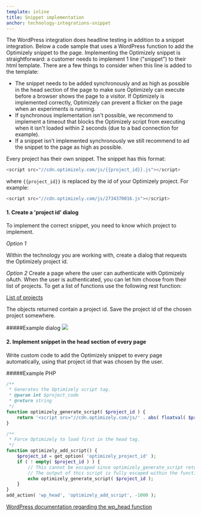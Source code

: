 ```yaml
---
template: inline
title: Snippet implementation
anchor: technology-integrations-snippet
---
```


The WordPress integration does headline testing in addition to a snippet integration. Below a code sample that uses a WordPress function to add the Optimizely snippet to the page. Implementing the Optimizely snippet is straightforward: a customer needs to implement 1 line ("snippet") to their html template. There are a few things to consider when this line is added to the template:

* The snippet needs to be added synchronously and as high as possible in the head section of the page to make sure Optimizely can execute before a browser shows the page to a visitor. If Optimizely is implemented correctly, Optimizely can prevent a flicker on the page when an experiments is running.
* If synchronous implementation isn't possible, we recommend to implement a timeout that blocks the Optimizely script from executing when it isn't loaded within 2 seconds (due to a bad connection for example).
* If a snippet isn't implemented synchronously we still recommend to ad the snippet to the page as high as possible.

Every project has their own snippet. The snippet has this format:

```js
<script src="//cdn.optimizely.com/js/{{project_id}}.js"></script>
```

where `{{project_id}}` is replaced by the id of your Optimizely project. For example:

```js
<script src="//cdn.optimizely.com/js/2734370016.js"></script>
```

#### 1. Create a 'project id' dialog
To implement the correct snippet, you need to know which project to implement.

*Option 1*

Within the technology you are working with, create a dialog that requests the Optimizely project id.

*Option 2*
Create a page where the user can authenticate with Optimizely oAuth. When the user is authenticated, you can let him choose from their list of projects. To get a list of functions use the following rest function:

[List of projects](/rest/reference/index.html#list-projects)

The objects returned contain a project id. Save the project id of the chosen project somewhere.

#####Example dialog
<img src="../../assets/img/wordpress_dialog.png">


#### 2. Implement snippet in the head section of every page
Write custom code to add the Optimizely snippet to every page automatically, using that project id that was chosen by the user.

#####Example PHP

```php
/**
 * Generates the Optimizely script tag.
 * @param int $project_code
 * @return string
 */
function optimizely_generate_script( $project_id ) {
	return '<script src="//cdn.optimizely.com/js/' . abs( floatval( $project_id ) ) . '.js"></script>';
}

/**
 * Force Optimizely to load first in the head tag.
 */
function optimizely_add_script() {
	$project_id = get_option( 'optimizely_project_id' );
	if ( ! empty( $project_id ) ) {
		// This cannot be escaped since optimizely_generate_script returns a script tag.
		// The output of this script is fully escaped within the function below
		echo optimizely_generate_script( $project_id );
	}
}
add_action( 'wp_head', 'optimizely_add_script', -1000 );
```

[WordPress documentation regarding the wp_head function](https://codex.wordpress.org/Plugin_API/Action_Reference/wp_head)

